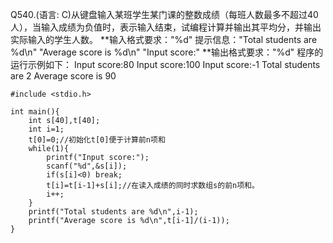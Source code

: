 Q540.(语言: C)从键盘输入某班学生某门课的整数成绩（每班人数最多不超过40人），当输入成绩为负值时，表示输入结束，试编程计算并输出其平均分，并输出实际输入的学生人数。
**输入格式要求："%d" 提示信息："Total students are %d\n" "Average score is %d\n" "Input score:"
**输出格式要求："%d"
程序的运行示例如下：
Input score:80
Input score:100
Input score:-1
Total students are 2
Average score is 90

```
#include <stdio.h>

int main(){
    int s[40],t[40];
    int i=1;
    t[0]=0;//初始化t[0]便于计算前n项和
    while(1){
        printf("Input score:");
        scanf("%d",&s[i]);
        if(s[i]<0) break;
        t[i]=t[i-1]+s[i];//在读入成绩的同时求数组s的前n项和。
        i++;
    }
    printf("Total students are %d\n",i-1);
    printf("Average score is %d\n",t[i-1]/(i-1));
}
```



